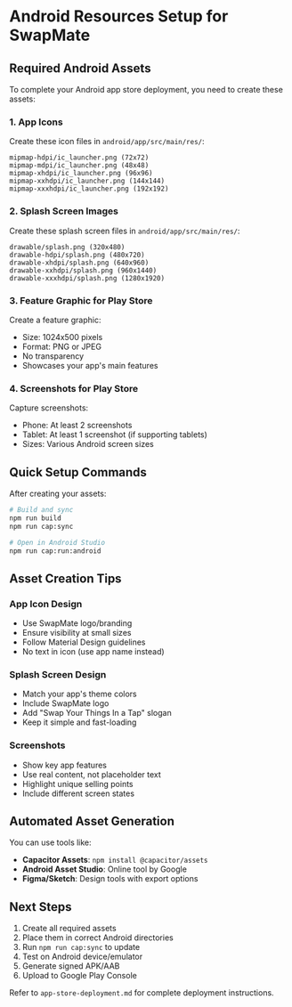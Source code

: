 # Android Resources Setup for SwapMate

## Required Android Assets

To complete your Android app store deployment, you need to create these assets:

### 1. App Icons

Create these icon files in `android/app/src/main/res/`:

```
mipmap-hdpi/ic_launcher.png (72x72)
mipmap-mdpi/ic_launcher.png (48x48)
mipmap-xhdpi/ic_launcher.png (96x96)
mipmap-xxhdpi/ic_launcher.png (144x144)
mipmap-xxxhdpi/ic_launcher.png (192x192)
```

### 2. Splash Screen Images

Create these splash screen files in `android/app/src/main/res/`:

```
drawable/splash.png (320x480)
drawable-hdpi/splash.png (480x720)
drawable-xhdpi/splash.png (640x960)
drawable-xxhdpi/splash.png (960x1440)
drawable-xxxhdpi/splash.png (1280x1920)
```

### 3. Feature Graphic for Play Store

Create a feature graphic:
- Size: 1024x500 pixels
- Format: PNG or JPEG
- No transparency
- Showcases your app's main features

### 4. Screenshots for Play Store

Capture screenshots:
- Phone: At least 2 screenshots
- Tablet: At least 1 screenshot (if supporting tablets)
- Sizes: Various Android screen sizes

## Quick Setup Commands

After creating your assets:

```bash
# Build and sync
npm run build
npm run cap:sync

# Open in Android Studio
npm run cap:run:android
```

## Asset Creation Tips

### App Icon Design
- Use SwapMate logo/branding
- Ensure visibility at small sizes
- Follow Material Design guidelines
- No text in icon (use app name instead)

### Splash Screen Design
- Match your app's theme colors
- Include SwapMate logo
- Add "Swap Your Things In a Tap" slogan
- Keep it simple and fast-loading

### Screenshots
- Show key app features
- Use real content, not placeholder text
- Highlight unique selling points
- Include different screen states

## Automated Asset Generation

You can use tools like:
- **Capacitor Assets**: `npm install @capacitor/assets`
- **Android Asset Studio**: Online tool by Google
- **Figma/Sketch**: Design tools with export options

## Next Steps

1. Create all required assets
2. Place them in correct Android directories
3. Run `npm run cap:sync` to update
4. Test on Android device/emulator
5. Generate signed APK/AAB
6. Upload to Google Play Console

Refer to `app-store-deployment.md` for complete deployment instructions.